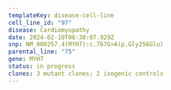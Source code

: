 ```yaml
---
templateKey: disease-cell-line
cell_line_id: "97"
disease: Cardiomyopathy
date: 2024-02-10T06:30:07.929Z
snp: NM_000257.4(MYH7):c.767G>A(p.Gly256Glu)
parental_line: "75"
gene: MYH7
status: in progress
clones: 3 mutant clones; 2 isogenic controls
---
```


